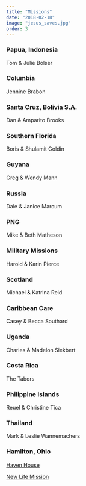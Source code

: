 ```yaml
---
title: "Missions"
date: "2018-02-18"
image: "jesus_saves.jpg"
order: 3
---
```


### Papua, Indonesia

Tom & Julie Bolser

### Columbia

Jennine Brabon

### Santa Cruz, Bolivia S.A.

Dan & Amparito Brooks

### Southern Florida

Boris & Shulamit Goldin

### Guyana

Greg & Wendy Mann

### Russia

Dale & Janice Marcum

### PNG

Mike & Beth Matheson

### Military Missions

Harold & Karin Pierce

### Scotland

Michael & Katrina Reid

### Caribbean Care

Casey & Becca Southard

### Uganda

Charles & Madelon Siekbert

### Costa Rica

The Tabors

### Philippine Islands

Reuel & Christine Tica

### Thailand

Mark & Leslie Wannemachers

### Hamilton, Ohio

[Haven House](http://www.havenhouseshelter.org/)

[New Life Mission](http://www.newlifebaptistmission.org/)
